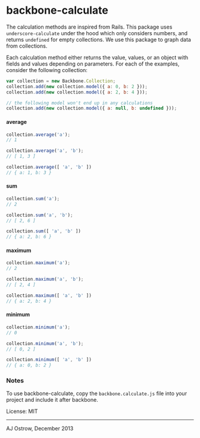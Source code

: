 # backbone-calculate

The calculation methods are inspired from Rails. This package uses `underscore-calculate` under the hood which only considers numbers, and returns `undefined` for empty collections. We use this package to graph data from collections. 


Each calculation method either returns the value, values, or an object with fields and values depending on parameters. For each of the examples, consider the following collection:

```javascript
var collection = new Backbone.Collection;
collection.add(new collection.model({ a: 0, b: 2 }));
collection.add(new collection.model({ a: 2, b: 4 }));

// the following model won't end up in any calculations
collection.add(new collection.model({ a: null, b: undefined }));
```

#### average

```javascript
collection.average('a');
// 1

collection.average('a', 'b');
// [ 1, 3 ]

collection.average([ 'a', 'b' ])
// { a: 1, b: 3 } 
```

#### sum

```javascript
collection.sum('a');
// 2

collection.sum('a', 'b');
// [ 2, 6 ]

collection.sum([ 'a', 'b' ])
// { a: 2, b: 6 }
```

#### maximum

```javascript
collection.maximum('a');
// 2

collection.maximum('a', 'b');
// [ 2, 4 ]

collection.maximum([ 'a', 'b' ])
// { a: 2, b: 4 } 
```

#### minimum

```javascript
collection.minimum('a');
// 0

collection.minimum('a', 'b');
// [ 0, 2 ]

collection.minimum([ 'a', 'b' ])
// { a: 0, b: 2 } 
```

### Notes

To use backbone-calculate, copy the `backbone.calculate.js` file into your project and include it after backbone.

License: MIT

---

AJ Ostrow, December 2013